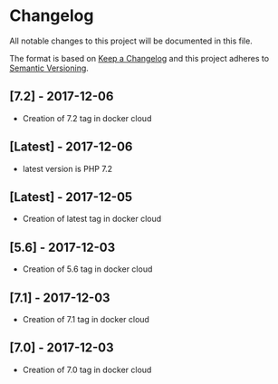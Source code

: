# Changelog
All notable changes to this project will be documented in this file.

The format is based on [Keep a Changelog](http://keepachangelog.com/en/1.0.0/)
and this project adheres to [Semantic Versioning](http://semver.org/spec/v2.0.0.html).

## [7.2] - 2017-12-06
- Creation of 7.2 tag in docker cloud

## [Latest] - 2017-12-06
- latest version is PHP 7.2

## [Latest] - 2017-12-05
- Creation of latest tag in docker cloud

## [5.6] - 2017-12-03
- Creation of 5.6 tag in docker cloud

## [7.1] - 2017-12-03
- Creation of 7.1 tag in docker cloud

## [7.0] - 2017-12-03
- Creation of 7.0 tag in docker cloud

